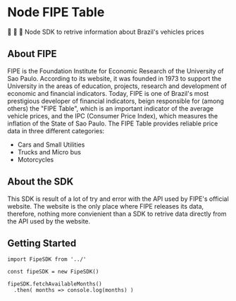 Node FIPE Table
=================

:blue_car: :minibus: :truck: Node SDK to retrive information about Brazil's vehicles prices

## About FIPE

FIPE is the Foundation Institute for Economic Research of the University of Sao Paulo. According to its website, it was founded in 1973 to support the University in the areas of education, projects, research and development of economic and financial indicators. Today, FIPE is one of Brazil's most prestigious developer of financial indicators, beign responsible for (among others) the "FIPE Table", which is an important indicator of the average vehicle prices, and the IPC (Consumer Price Index), which measures the inflation of the State of Sao Paulo. The FIPE Table provides reliable price data in three different categories: 

- Cars and Small Utilities
- Trucks and Micro bus
- Motorcycles

## About the SDK

This SDK is result of a lot of try and error with the API used by FIPE's official website. The website is the only place where FIPE releases its data, therefore, nothing more convienient than a SDK to retrive data directly from the API used by the website.

## Getting Started

```
import FipeSDK from '../'

const fipeSDK = new FipeSDK()

fipeSDK.fetchAvailableMonths()
  .then( months => console.log(months) )
```